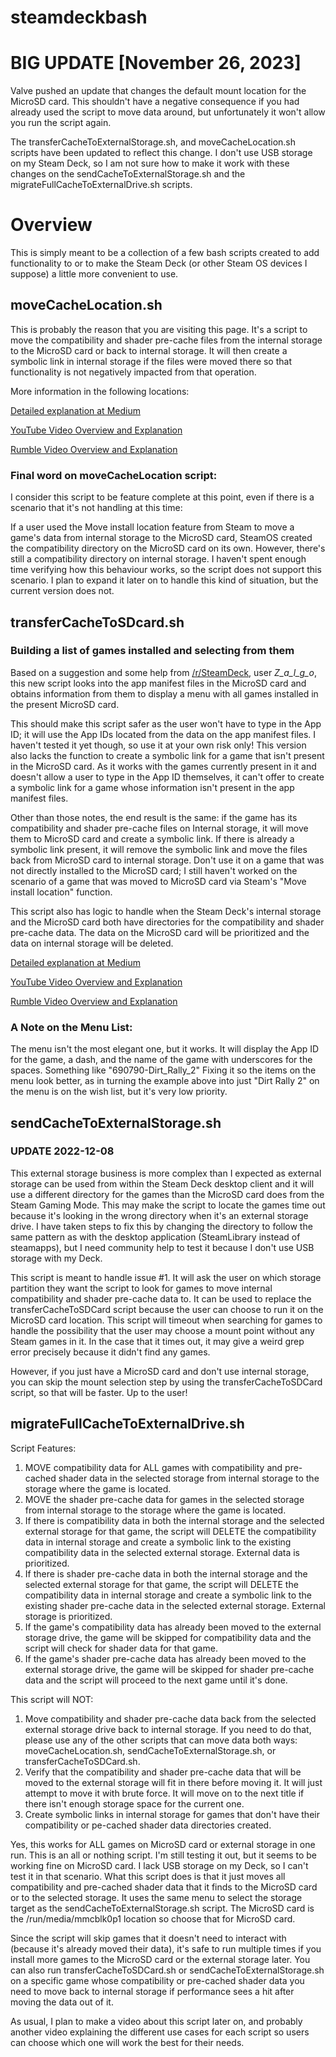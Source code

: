 # steamdeckbash

# BIG UPDATE [November 26, 2023]
Valve pushed an update that changes the default mount location for the MicroSD card. This shouldn't have a negative consequence if you had already used the script to move data around, but unfortunately it won't allow you run the script again.

The transferCacheToExternalStorage.sh, and moveCacheLocation.sh scripts have been updated to reflect this change. I don't use USB storage on my Steam Deck, so I am not sure how to make it work with these changes on the sendCacheToExternalStorage.sh and the migrateFullCacheToExternalDrive.sh scripts.

# Overview

This is simply meant to be a collection of a few bash scripts created to add functionality to or to make the Steam Deck (or other Steam OS devices I suppose) a little more convenient to use.

## moveCacheLocation.sh

This is probably the reason that you are visiting this page. It's a script to move the compatibility and shader pre-cache files from the internal storage to the MicroSD card or back to internal storage. It will then create a symbolic link in internal storage if the files were moved there so that functionality is not negatively impacted from that operation.

More information in the following locations:

[Detailed explanation at Medium](https://arodznegron.medium.com/steam-deck-save-internal-space-with-this-script-f45e31f10830)

[YouTube Video Overview and Explanation](https://youtu.be/g-Ymn8YA8zg)

[Rumble Video Overview and Explanation](https://rumble.com/v1qe7qv-use-a-bash-script-to-save-internal-storage-space-on-your-steam-deck.html?mref=1j31yr&mc=3pdme)

### Final word on moveCacheLocation script:

I consider this script to be feature complete at this point, even if there is a scenario that it's not handling at this time:

If a user used the Move install location feature from Steam to move a game's data from internal storage to the MicroSD card, SteamOS created the compatibility directory on the MicroSD card on its own. However, there's still a compatibility directory on internal storage. I haven't spent enough time verifying how this behaviour works, so the script does not support this scenario. I plan to expand it later on to handle this kind of situation, but the current version does not.

## transferCacheToSDcard.sh

### Building a list of games installed and selecting from them

Based on a suggestion and some help from [/r/SteamDeck](https://www.reddit.com/r/SteamDeck/), user *Z_a_l_g_o*, this new script looks into the app manifest files in the MicroSD card and obtains information from them to display a menu with all games installed in the present MicroSD card.

This should make this script safer as the user won't have to type in the App ID; it will use the App IDs located from the data on the app manifest files. I haven't tested it yet though, so use it at your own risk only! This version also lacks the function to create a symbolic link for a game that isn't present in the MicroSD card. As it works with the games currently present in it and doesn't allow a user to type in the App ID themselves, it can't offer to create a symbolic link for a game whose information isn't present in the app manifest files.

Other than those notes, the end result is the same: if the game has its compatibility and shader pre-cache files on Internal storage, it will move them to MicroSD card and create a symbolic link. If there is already a symbolic link present, it will remove the symbolic link and move the files back from MicroSD card to internal storage. Don't use it on a game that was not directly installed to the MicroSD card; I still haven't worked on the scenario of a game that was moved to MicroSD card via Steam's "Move install location" function.

This script also has logic to handle when the Steam Deck's internal storage and the MicroSD card both have directories for the compatibility and shader pre-cache data. The data on the MicroSD card will be prioritized and the data on internal storage will be deleted.

[Detailed explanation at Medium](https://medium.com/@arodznegron/easy-cache-data-transfer-script-for-steam-deck-4185bd312fb8)

[YouTube Video Overview and Explanation](https://youtu.be/eN2jSfvatJo)

[Rumble Video Overview and Explanation](https://rumble.com/v1wbfdw-an-improved-script-to-save-storage-space-on-steam-deck.html)

### A Note on the Menu List:

The menu isn't the most elegant one, but it works. It will display the App ID for the game, a dash, and the name of the game with underscores for the spaces. Something like "690790-Dirt_Rally_2"
Fixing it so the items on the menu look better, as in turning the example above into just "Dirt Rally 2" on the menu is on the wish list, but it's very low priority.

## sendCacheToExternalStorage.sh

### UPDATE 2022-12-08
This external storage business is more complex than I expected as external storage can be used from within the Steam Deck desktop client and it will use a different directory for the games than the MicroSD card does from the Steam Gaming Mode. This may make the script to locate the games time out because it's looking in the wrong directory when it's an external storage drive. I have taken steps to fix this by changing the directory to follow the same pattern as with the desktop application (SteamLibrary instead of steamapps), but I need community help to test it because I don't use USB storage with my Deck.

This script is meant to handle issue #1. It will ask the user on which storage partition they want the script to look for games to move internal compatibility and shader pre-cache data to. It can be used to replace the transferCacheToSDCard script because the user can choose to run it on the MicroSD card location. This script will timeout when searching for games to handle the possibility that the user may choose a mount point without any Steam games in it. In the case that it times out, it may give a weird grep error precisely because it didn't find any games. 

However, if you just have a MicroSD card and don't use internal storage, you can skip the mount selection step by using the transferCacheToSDCard script, so that will be faster. Up to the user!

## migrateFullCacheToExternalDrive.sh

Script Features:

1. MOVE compatibility data for ALL games with compatibility and pre-cached shader data in the selected storage from internal storage to the storage where the game is located.
2. MOVE the shader pre-cache data for games in the selected storage from internal storage to the storage where the game is located.
3. If there is compatibility data in both the internal storage and the selected external storage for that game, the script will DELETE the compatibility data in internal storage and create a symbolic link to the existing compatibility data in the selected external storage. External data is prioritized.
4. If there is shader pre-cache data in both the internal storage and the selected external storage for that game, the script will DELETE the compatibility data in internal storage and create a symbolic link to the existing shader pre-cache data in the selected external storage. External storage is prioritized.
5. If the game's compatibility data has already been moved to the external storage drive, the game will be skipped for compatibility data and the script will check for shader data for that game.
6. If the game's shader pre-cache data has already been moved to the external storage drive, the game will be skipped for shader pre-cache data and the script will proceed to the next game until it's done.

This script will NOT:

1. Move compatibility and shader pre-cache data back from the selected external storage drive back to internal storage. If you need to do that, please use any of the other scripts that can move data both ways: moveCacheLocation.sh, sendCacheToExternalStorage.sh, or transferCacheToSDCard.sh.
2. Verify that the compatibility and shader pre-cache data that will be moved to the external storage will fit in there before moving it. It will just attempt to move it with brute force. It will move on to the next title if there isn't enough storage space for the current one.
3. Create symbolic links in internal storage for games that don't have their compatibility or pe-cached shader data directories created.

Yes, this works for ALL games on MicroSD card or external storage in one run. This is an all or nothing script. I'm still testing it out, but it seems to be working fine on MicroSD card. I lack USB storage on my Deck, so I can't test it in that scenario. What this script does is that it just moves all compatibility and pre-cached shader data that it finds to the MicroSD card or to the selected storage. It uses the same menu to select the storage target as the sendCacheToExternalStorage.sh script. The MicroSD card is the /run/media/mmcblk0p1 location so choose that for MicroSD card.

Since the script will skip games that it doesn't need to interact with (because it's already moved their data), it's safe to run multiple times if you install more games to the MicroSD card or the external storage later. You can also run transferCacheToSDCard.sh or sendCacheToExternalStorage.sh on a specific game whose compatibility or pre-cached shader data you need to move back to internal storage if performance sees a hit after moving the data out of it.

As usual, I plan to make a video about this script later on, and probably another video explaining the different use cases for each script so users can choose which one will work the best for their needs.


